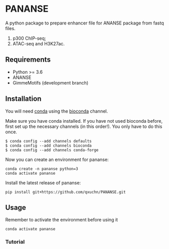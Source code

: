 
# PANANSE

A python package to prepare enhancer file for ANANSE package from fastq files. 
1) p300 ChIP-seq; 
2) ATAC-seq and H3K27ac.

## Requirements

* Python >= 3.6
* ANANSE
* GimmeMotifs (development branch)

## Installation

You will need [conda](https://docs.continuum.io/anaconda/) using the [bioconda](https://bioconda.github.io/) channel.

Make sure you have conda installed. If you have not used bioconda before, first set up the necessary channels (in this order!). You only have to do this once.

```
$ conda config --add channels defaults
$ conda config --add channels bioconda
$ conda config --add channels conda-forge
```

Now you can create an environment for pananse:

``` 
conda create -n pananse python=3
conda activate pananse
```

Install the latest release of pananse:

```
pip install git+https://github.com/qxuchn/PANANSE.git
```

## Usage

Remember to activate the environment before using it
```
conda activate pananse
```

### Tutorial

